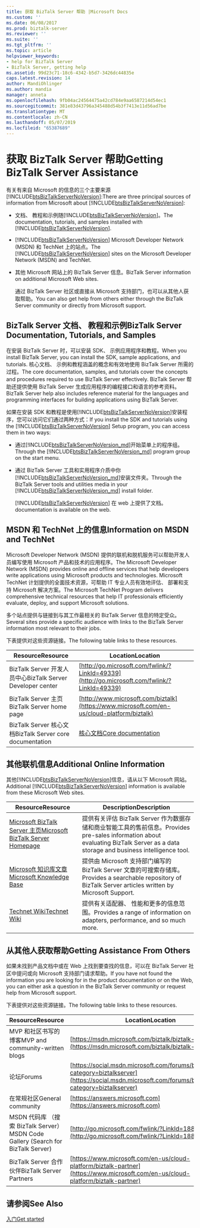 ```yaml
---
title: 获取 BizTalk Server 帮助 |Microsoft Docs
ms.custom: ''
ms.date: 06/08/2017
ms.prod: biztalk-server
ms.reviewer: ''
ms.suite: ''
ms.tgt_pltfrm: ''
ms.topic: article
helpviewer_keywords:
- help for BizTalk Server
- BizTalk Server, getting help
ms.assetid: 99d23c71-18c6-4342-b5d7-3426dc44835e
caps.latest.revision: 14
author: MandiOhlinger
ms.author: mandia
manager: anneta
ms.openlocfilehash: 9fb04ac24564475a42cd784e9aa6587214d54ec1
ms.sourcegitcommit: 381e83d43796a345488d54b3f7413e11d56ad7be
ms.translationtype: MT
ms.contentlocale: zh-CN
ms.lasthandoff: 05/07/2019
ms.locfileid: "65387689"
---
```

# <a name="getting-biztalk-server-assistance"></a><span data-ttu-id="ca4e0-102">获取 BizTalk Server 帮助</span><span class="sxs-lookup"><span data-stu-id="ca4e0-102">Getting BizTalk Server Assistance</span></span>
<span data-ttu-id="ca4e0-103">有关有来自 Microsoft 的信息的三个主要来源[!INCLUDE[btsBizTalkServerNoVersion](../includes/btsbiztalkservernoversion-md.md)]:</span><span class="sxs-lookup"><span data-stu-id="ca4e0-103">There are three principal sources of information from Microsoft about [!INCLUDE[btsBizTalkServerNoVersion](../includes/btsbiztalkservernoversion-md.md)]:</span></span>  
  
- <span data-ttu-id="ca4e0-104">文档、 教程和示例随[!INCLUDE[btsBizTalkServerNoVersion](../includes/btsbiztalkservernoversion-md.md)]。</span><span class="sxs-lookup"><span data-stu-id="ca4e0-104">The documentation, tutorials, and samples installed with [!INCLUDE[btsBizTalkServerNoVersion](../includes/btsbiztalkservernoversion-md.md)].</span></span>  
  
- <span data-ttu-id="ca4e0-105">[!INCLUDE[btsBizTalkServerNoVersion](../includes/btsbiztalkservernoversion-md.md)] Microsoft Developer Network (MSDN) 和 TechNet 上的站点。</span><span class="sxs-lookup"><span data-stu-id="ca4e0-105">The [!INCLUDE[btsBizTalkServerNoVersion](../includes/btsbiztalkservernoversion-md.md)] sites on the Microsoft Developer Network (MSDN) and TechNet.</span></span>  
  
- <span data-ttu-id="ca4e0-106">其他 Microsoft 网站上的 BizTalk Server 信息。</span><span class="sxs-lookup"><span data-stu-id="ca4e0-106">BizTalk Server information on additional Microsoft Web sites.</span></span>  
  
  <span data-ttu-id="ca4e0-107">通过 BizTalk Server 社区或直接从 Microsoft 支持部门，也可以从其他人获取帮助。</span><span class="sxs-lookup"><span data-stu-id="ca4e0-107">You can also get help from others either through the BizTalk Server community or directly from Microsoft support.</span></span>  
  
## <a name="biztalk-server-documentation-tutorials-and-samples"></a><span data-ttu-id="ca4e0-108">BizTalk Server 文档、 教程和示例</span><span class="sxs-lookup"><span data-stu-id="ca4e0-108">BizTalk Server Documentation, Tutorials, and Samples</span></span>  
 <span data-ttu-id="ca4e0-109">在安装 BizTalk Server 时，可以安装 SDK、 示例应用程序和教程。</span><span class="sxs-lookup"><span data-stu-id="ca4e0-109">When you install BizTalk Server, you can install the SDK, sample applications, and tutorials.</span></span> <span data-ttu-id="ca4e0-110">核心文档、 示例和教程涵盖的概念和有效地使用 BizTalk Server 所需的过程。</span><span class="sxs-lookup"><span data-stu-id="ca4e0-110">The core documentation, samples, and tutorials cover the concepts and procedures required to use BizTalk Server effectively.</span></span> <span data-ttu-id="ca4e0-111">BizTalk Server 帮助还提供使用 BizTalk Server 生成应用程序的编程接口和语言的参考资料。</span><span class="sxs-lookup"><span data-stu-id="ca4e0-111">BizTalk Server help also includes reference material for the languages and programming interfaces for building applications using BizTalk Server.</span></span>  
  
 <span data-ttu-id="ca4e0-112">如果在安装 SDK 和教程是使用[!INCLUDE[btsBizTalkServerNoVersion](../includes/btsbiztalkservernoversion-md.md)]安装程序，您可以访问它们通过两种方式：</span><span class="sxs-lookup"><span data-stu-id="ca4e0-112">If you install the SDK and tutorials using the [!INCLUDE[btsBizTalkServerNoVersion](../includes/btsbiztalkservernoversion-md.md)] Setup program, you can access them in two ways:</span></span>  
  
- <span data-ttu-id="ca4e0-113">通过[!INCLUDE[btsBizTalkServerNoVersion_md](../includes/btsbiztalkservernoversion-md.md)]开始菜单上的程序组。</span><span class="sxs-lookup"><span data-stu-id="ca4e0-113">Through the [!INCLUDE[btsBizTalkServerNoVersion_md](../includes/btsbiztalkservernoversion-md.md)] program group on the start menu.</span></span>  
  
- <span data-ttu-id="ca4e0-114">通过 BizTalk Server 工具和实用程序介质中你[!INCLUDE[btsBizTalkServerNoVersion_md](../includes/btsbiztalkservernoversion-md.md)]安装文件夹。</span><span class="sxs-lookup"><span data-stu-id="ca4e0-114">Through the BizTalk Server tools and utilities media in your [!INCLUDE[btsBizTalkServerNoVersion_md](../includes/btsbiztalkservernoversion-md.md)] install folder.</span></span>  
  
  [!INCLUDE[btsBizTalkServerNoVersion](../includes/btsbiztalkservernoversion-md.md)] <span data-ttu-id="ca4e0-115">在 web 上提供了文档。</span><span class="sxs-lookup"><span data-stu-id="ca4e0-115">documentation is available on the web.</span></span>  
  
## <a name="information-on-msdn-and-technet"></a><span data-ttu-id="ca4e0-116">MSDN 和 TechNet 上的信息</span><span class="sxs-lookup"><span data-stu-id="ca4e0-116">Information on MSDN and TechNet</span></span>  
 <span data-ttu-id="ca4e0-117">Microsoft Developer Network (MSDN) 提供的联机和脱机服务可以帮助开发人员编写使用 Microsoft 产品和技术的应用程序。</span><span class="sxs-lookup"><span data-stu-id="ca4e0-117">The Microsoft Developer Network (MSDN) provides online and offline services that help developers write applications using Microsoft products and technologies.</span></span> <span data-ttu-id="ca4e0-118">Microsoft TechNet 计划提供的全面技术资源，可帮助 IT 专业人员有效地评估、 部署和支持 Microsoft 解决方案。</span><span class="sxs-lookup"><span data-stu-id="ca4e0-118">The Microsoft TechNet Program delivers comprehensive technical resources that help IT professionals efficiently evaluate, deploy, and support Microsoft solutions.</span></span>  
  
 <span data-ttu-id="ca4e0-119">多个站点提供与链接到与其工作最相关的 BizTalk Server 信息的特定受众。</span><span class="sxs-lookup"><span data-stu-id="ca4e0-119">Several sites provide a specific audience with links to the BizTalk Server information most relevant to their jobs.</span></span>  
  
 <span data-ttu-id="ca4e0-120">下表提供对这些资源链接。</span><span class="sxs-lookup"><span data-stu-id="ca4e0-120">The following table links to these resources.</span></span>  
  
|<span data-ttu-id="ca4e0-121">Resource</span><span class="sxs-lookup"><span data-stu-id="ca4e0-121">Resource</span></span>|<span data-ttu-id="ca4e0-122">Location</span><span class="sxs-lookup"><span data-stu-id="ca4e0-122">Location</span></span>|  
|--------------|--------------|  
|<span data-ttu-id="ca4e0-123">BizTalk Server 开发人员中心</span><span class="sxs-lookup"><span data-stu-id="ca4e0-123">BizTalk Server Developer center</span></span>|[http://go.microsoft.com/fwlink/?LinkId=49339](http://go.microsoft.com/fwlink/?LinkId=49339)|  
|<span data-ttu-id="ca4e0-124">BizTalk Server 主页</span><span class="sxs-lookup"><span data-stu-id="ca4e0-124">BizTalk Server home page</span></span>|[http://www.microsoft.com/biztalk](https://www.microsoft.com/en-us/cloud-platform/biztalk)|  
|<span data-ttu-id="ca4e0-125">BizTalk Server 核心文档</span><span class="sxs-lookup"><span data-stu-id="ca4e0-125">BizTalk Server core documentation</span></span> |[<span data-ttu-id="ca4e0-126">核心文档</span><span class="sxs-lookup"><span data-stu-id="ca4e0-126">Core documentation</span></span>](../core/biztalk-server-core-documentation.md) |
  
## <a name="additional-online-information"></a><span data-ttu-id="ca4e0-127">其他联机信息</span><span class="sxs-lookup"><span data-stu-id="ca4e0-127">Additional Online Information</span></span>  
 <span data-ttu-id="ca4e0-128">其他[!INCLUDE[btsBizTalkServerNoVersion](../includes/btsbiztalkservernoversion-md.md)]信息，请从以下 Microsoft 网站。</span><span class="sxs-lookup"><span data-stu-id="ca4e0-128">Additional [!INCLUDE[btsBizTalkServerNoVersion](../includes/btsbiztalkservernoversion-md.md)] information is available from these Microsoft Web sites.</span></span>  
  
|<span data-ttu-id="ca4e0-129">Resource</span><span class="sxs-lookup"><span data-stu-id="ca4e0-129">Resource</span></span>|<span data-ttu-id="ca4e0-130">Description</span><span class="sxs-lookup"><span data-stu-id="ca4e0-130">Description</span></span>|  
|--------------|-----------------|  
|[<span data-ttu-id="ca4e0-131">Microsoft BizTalk Server 主页</span><span class="sxs-lookup"><span data-stu-id="ca4e0-131">Microsoft BizTalk Server Homepage</span></span>](http://go.microsoft.com/fwlink/?LinkId=47140)|<span data-ttu-id="ca4e0-132">提供有关评估 BizTalk Server 作为数据存储和商业智能工具的售前信息。</span><span class="sxs-lookup"><span data-stu-id="ca4e0-132">Provides pre-sales information about evaluating BizTalk Server as a data storage and business intelligence tool.</span></span>|  
|[<span data-ttu-id="ca4e0-133">Microsoft 知识库文章</span><span class="sxs-lookup"><span data-stu-id="ca4e0-133">Microsoft Knowledge Base</span></span>](http://go.microsoft.com/fwlink/?LinkId=42461)|<span data-ttu-id="ca4e0-134">提供由 Microsoft 支持部门编写的 BizTalk Server 文章的可搜索存储库。</span><span class="sxs-lookup"><span data-stu-id="ca4e0-134">Provides a searchable repository of BizTalk Server articles written by Microsoft Support.</span></span>|  
| [<span data-ttu-id="ca4e0-135">Technet Wiki</span><span class="sxs-lookup"><span data-stu-id="ca4e0-135">Technet Wiki</span></span>](https://social.technet.microsoft.com/wiki/contents/articles/2240.biztalk-server-resources-on-the-technet-wiki.aspx) | <span data-ttu-id="ca4e0-136">提供有关适配器、 性能和更多的信息范围。</span><span class="sxs-lookup"><span data-stu-id="ca4e0-136">Provides a range of information on adapters, performance, and so much more.</span></span> | 
  
## <a name="getting-assistance-from-others"></a><span data-ttu-id="ca4e0-137">从其他人获取帮助</span><span class="sxs-lookup"><span data-stu-id="ca4e0-137">Getting Assistance From Others</span></span>  
 <span data-ttu-id="ca4e0-138">如果未找到产品文档中或在 Web 上找到要查找的信息，可以在 BizTalk Server 社区中提问或向 Microsoft 支持部门请求帮助。</span><span class="sxs-lookup"><span data-stu-id="ca4e0-138">If you have not found the information you are looking for in the product documentation or on the Web, you can either ask a question in the BizTalk Server community or request help from Microsoft support.</span></span>  
  
 <span data-ttu-id="ca4e0-139">下表提供对这些资源链接。</span><span class="sxs-lookup"><span data-stu-id="ca4e0-139">The following table links to these resources.</span></span>  
  
|<span data-ttu-id="ca4e0-140">Resource</span><span class="sxs-lookup"><span data-stu-id="ca4e0-140">Resource</span></span>|<span data-ttu-id="ca4e0-141">Location</span><span class="sxs-lookup"><span data-stu-id="ca4e0-141">Location</span></span>|  
|--------------|--------------|  
|<span data-ttu-id="ca4e0-142">MVP 和社区书写的博客</span><span class="sxs-lookup"><span data-stu-id="ca4e0-142">MVP and community-written blogs</span></span>|[https://msdn.microsoft.com/biztalk/biztalk-blogs](https://msdn.microsoft.com/biztalk/biztalk-blogs)|  
|<span data-ttu-id="ca4e0-143">论坛</span><span class="sxs-lookup"><span data-stu-id="ca4e0-143">Forums</span></span>|[https://social.msdn.microsoft.com/forums/biztalk/home?category=biztalkserver](https://social.msdn.microsoft.com/forums/biztalk/home?category=biztalkserver)
|<span data-ttu-id="ca4e0-144">在常规社区</span><span class="sxs-lookup"><span data-stu-id="ca4e0-144">General community</span></span>|[https://answers.microsoft.com](https://answers.microsoft.com)|  
|<span data-ttu-id="ca4e0-145">MSDN 代码库 （搜索 BizTalk Server）</span><span class="sxs-lookup"><span data-stu-id="ca4e0-145">MSDN Code Gallery (Search for BizTalk Server)</span></span>|[http://go.microsoft.com/fwlink/?LinkId=188556](http://go.microsoft.com/fwlink/?LinkId=188556)|  
|<span data-ttu-id="ca4e0-146">BizTalk Server 合作伙伴</span><span class="sxs-lookup"><span data-stu-id="ca4e0-146">BizTalk Server Partners</span></span>|[https://www.microsoft.com/en-us/cloud-platform/biztalk-partner](https://www.microsoft.com/en-us/cloud-platform/biztalk-partner)|  
  
## <a name="see-also"></a><span data-ttu-id="ca4e0-147">请参阅</span><span class="sxs-lookup"><span data-stu-id="ca4e0-147">See Also</span></span>  
 [<span data-ttu-id="ca4e0-148">入门</span><span class="sxs-lookup"><span data-stu-id="ca4e0-148">Get started</span></span>](../core/getting-started-with-biztalk-server.md)